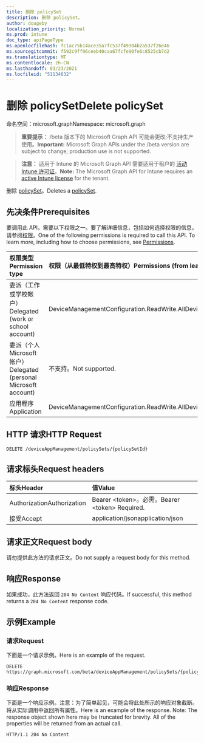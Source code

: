 ```yaml
---
title: 删除 policySet
description: 删除 policySet。
author: dougeby
localization_priority: Normal
ms.prod: intune
doc_type: apiPageType
ms.openlocfilehash: fc1ac75b14ace35a7fc537f49304b2a537f26e46
ms.sourcegitcommit: f592c9ff96ceeb40caa67fcfe90fe6c8525cb7d2
ms.translationtype: MT
ms.contentlocale: zh-CN
ms.lasthandoff: 03/23/2021
ms.locfileid: "51134632"
---
```

# <a name="delete-policyset"></a><span data-ttu-id="65060-103">删除 policySet</span><span class="sxs-lookup"><span data-stu-id="65060-103">Delete policySet</span></span>

<span data-ttu-id="65060-104">命名空间：microsoft.graph</span><span class="sxs-lookup"><span data-stu-id="65060-104">Namespace: microsoft.graph</span></span>

> <span data-ttu-id="65060-105">**重要提示：** /beta 版本下的 Microsoft Graph API 可能会更改;不支持生产使用。</span><span class="sxs-lookup"><span data-stu-id="65060-105">**Important:** Microsoft Graph APIs under the /beta version are subject to change; production use is not supported.</span></span>

> <span data-ttu-id="65060-106">**注意：** 适用于 Intune 的 Microsoft Graph API 需要适用于租户的 [活动 Intune 许可证](https://go.microsoft.com/fwlink/?linkid=839381)。</span><span class="sxs-lookup"><span data-stu-id="65060-106">**Note:** The Microsoft Graph API for Intune requires an [active Intune license](https://go.microsoft.com/fwlink/?linkid=839381) for the tenant.</span></span>

<span data-ttu-id="65060-107">删除 [policySet](../resources/intune-policyset-policyset.md)。</span><span class="sxs-lookup"><span data-stu-id="65060-107">Deletes a [policySet](../resources/intune-policyset-policyset.md).</span></span>

## <a name="prerequisites"></a><span data-ttu-id="65060-108">先决条件</span><span class="sxs-lookup"><span data-stu-id="65060-108">Prerequisites</span></span>
<span data-ttu-id="65060-p101">要调用此 API，需要以下权限之一。要了解详细信息，包括如何选择权限的信息，请参阅[权限](/graph/permissions-reference)。</span><span class="sxs-lookup"><span data-stu-id="65060-p101">One of the following permissions is required to call this API. To learn more, including how to choose permissions, see [Permissions](/graph/permissions-reference).</span></span>

|<span data-ttu-id="65060-111">权限类型</span><span class="sxs-lookup"><span data-stu-id="65060-111">Permission type</span></span>|<span data-ttu-id="65060-112">权限（从最低特权到最高特权）</span><span class="sxs-lookup"><span data-stu-id="65060-112">Permissions (from least to most privileged)</span></span>|
|:---|:---|
|<span data-ttu-id="65060-113">委派（工作或学校帐户）</span><span class="sxs-lookup"><span data-stu-id="65060-113">Delegated (work or school account)</span></span>|<span data-ttu-id="65060-114">DeviceManagementConfiguration.ReadWrite.All</span><span class="sxs-lookup"><span data-stu-id="65060-114">DeviceManagementConfiguration.ReadWrite.All</span></span>|
|<span data-ttu-id="65060-115">委派（个人 Microsoft 帐户）</span><span class="sxs-lookup"><span data-stu-id="65060-115">Delegated (personal Microsoft account)</span></span>|<span data-ttu-id="65060-116">不支持。</span><span class="sxs-lookup"><span data-stu-id="65060-116">Not supported.</span></span>|
|<span data-ttu-id="65060-117">应用程序</span><span class="sxs-lookup"><span data-stu-id="65060-117">Application</span></span>|<span data-ttu-id="65060-118">DeviceManagementConfiguration.ReadWrite.All</span><span class="sxs-lookup"><span data-stu-id="65060-118">DeviceManagementConfiguration.ReadWrite.All</span></span>|

## <a name="http-request"></a><span data-ttu-id="65060-119">HTTP 请求</span><span class="sxs-lookup"><span data-stu-id="65060-119">HTTP Request</span></span>
<!-- {
  "blockType": "ignored"
}
-->
``` http
DELETE /deviceAppManagement/policySets/{policySetId}
```

## <a name="request-headers"></a><span data-ttu-id="65060-120">请求标头</span><span class="sxs-lookup"><span data-stu-id="65060-120">Request headers</span></span>
|<span data-ttu-id="65060-121">标头</span><span class="sxs-lookup"><span data-stu-id="65060-121">Header</span></span>|<span data-ttu-id="65060-122">值</span><span class="sxs-lookup"><span data-stu-id="65060-122">Value</span></span>|
|:---|:---|
|<span data-ttu-id="65060-123">Authorization</span><span class="sxs-lookup"><span data-stu-id="65060-123">Authorization</span></span>|<span data-ttu-id="65060-124">Bearer &lt;token&gt;。必需。</span><span class="sxs-lookup"><span data-stu-id="65060-124">Bearer &lt;token&gt; Required.</span></span>|
|<span data-ttu-id="65060-125">接受</span><span class="sxs-lookup"><span data-stu-id="65060-125">Accept</span></span>|<span data-ttu-id="65060-126">application/json</span><span class="sxs-lookup"><span data-stu-id="65060-126">application/json</span></span>|

## <a name="request-body"></a><span data-ttu-id="65060-127">请求正文</span><span class="sxs-lookup"><span data-stu-id="65060-127">Request body</span></span>
<span data-ttu-id="65060-128">请勿提供此方法的请求正文。</span><span class="sxs-lookup"><span data-stu-id="65060-128">Do not supply a request body for this method.</span></span>

## <a name="response"></a><span data-ttu-id="65060-129">响应</span><span class="sxs-lookup"><span data-stu-id="65060-129">Response</span></span>
<span data-ttu-id="65060-130">如果成功，此方法返回 `204 No Content` 响应代码。</span><span class="sxs-lookup"><span data-stu-id="65060-130">If successful, this method returns a `204 No Content` response code.</span></span>

## <a name="example"></a><span data-ttu-id="65060-131">示例</span><span class="sxs-lookup"><span data-stu-id="65060-131">Example</span></span>

### <a name="request"></a><span data-ttu-id="65060-132">请求</span><span class="sxs-lookup"><span data-stu-id="65060-132">Request</span></span>
<span data-ttu-id="65060-133">下面是一个请求示例。</span><span class="sxs-lookup"><span data-stu-id="65060-133">Here is an example of the request.</span></span>
``` http
DELETE https://graph.microsoft.com/beta/deviceAppManagement/policySets/{policySetId}
```

### <a name="response"></a><span data-ttu-id="65060-134">响应</span><span class="sxs-lookup"><span data-stu-id="65060-134">Response</span></span>
<span data-ttu-id="65060-p102">下面是一个响应示例。注意：为了简单起见，可能会将此处所示的响应对象截断。将从实际调用中返回所有属性。</span><span class="sxs-lookup"><span data-stu-id="65060-p102">Here is an example of the response. Note: The response object shown here may be truncated for brevity. All of the properties will be returned from an actual call.</span></span>
``` http
HTTP/1.1 204 No Content
```




